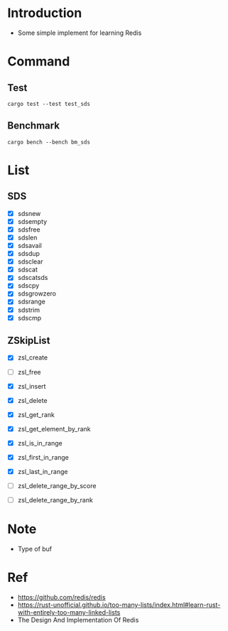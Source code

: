 # Introduction

- Some simple implement for learning Redis

# Command

## Test

```
cargo test --test test_sds
```

## Benchmark

```
cargo bench --bench bm_sds
```

# List

## SDS

- [x] sdsnew
- [x] sdsempty
- [x] sdsfree
- [x] sdslen
- [x] sdsavail 
- [x] sdsdup 
- [x] sdsclear  
- [x] sdscat
- [x] sdscatsds 
- [x] sdscpy
- [x] sdsgrowzero
- [x] sdsrange
- [x] sdstrim
- [x] sdscmp

## ZSkipList

- [x] zsl_create
- [ ] zsl_free
- [x] zsl_insert
- [x] zsl_delete
- [x] zsl_get_rank
- [X] zsl_get_element_by_rank
- [x] zsl_is_in_range
- [x] zsl_first_in_range
- [x] zsl_last_in_range
- [ ] zsl_delete_range_by_score
- [ ] zsl_delete_range_by_rank




# Note 

- Type of buf

# Ref

- https://github.com/redis/redis
- https://rust-unofficial.github.io/too-many-lists/index.html#learn-rust-with-entirely-too-many-linked-lists
- The Design And Implementation Of Redis